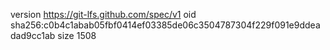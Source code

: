 version https://git-lfs.github.com/spec/v1
oid sha256:c0b4c1abab05fbf0414ef03385de06c3504787304f229f091e9ddeadad9cc1ab
size 1508
